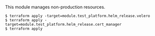 This module manages non-production resources.

```
$ terraform apply -target=module.test_platform.helm_release.velero
$ terraform apply -target=module.test_platform.helm_release.cert_manager
$ terraform apply
```
